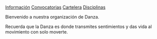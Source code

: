 [Información](Informacion.md) [Convocatorias](Convocatorias.md) [Cartelera](Cartelera.md) [Disciplinas](Disciplinas.md)

Bienvenido a nuestra organización de Danza.

Recuerda que la Danza es donde transmites sentimientos y das vida al movimiento con solo moverte.



